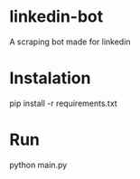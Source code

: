 # linkedin-bot
A scraping bot made for linkedin


# Instalation

pip install -r requirements.txt

# Run 

python main.py
